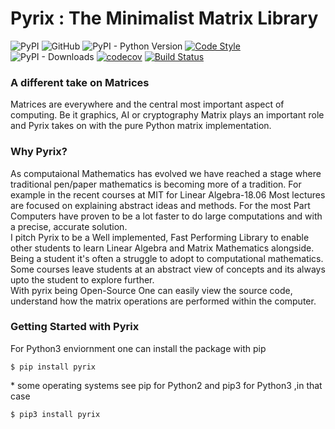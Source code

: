# **Pyrix** : The Minimalist Matrix Library
![PyPI](https://img.shields.io/pypi/v/pyrix)
![GitHub](https://img.shields.io/github/license/Abhi-1U/pyrix)
![PyPI - Python Version](https://img.shields.io/pypi/pyversions/pyrix?color=red)
[![Code Style](https://img.shields.io/badge/code%20style-black-black)](https://github.com/psf/black)
![PyPI - Downloads](https://img.shields.io/pypi/dm/pyrix?color=navy)
[![codecov](https://codecov.io/gh/Abhi-1U/pyrix/branch/master/graph/badge.svg)](https://codecov.io/gh/Abhi-1U/pyrix)
[![Build Status](https://travis-ci.org/Abhi-1U/pyrix.svg?branch=master)](https://travis-ci.org/Abhi-1U/pyrix)  
### A different take on Matrices
Matrices are everywhere and the central most important aspect of computing. Be
it graphics, AI or cryptography Matrix plays an important role and Pyrix takes
on with the pure Python matrix implementation.

### Why Pyrix?
As computaional Mathematics has evolved we have reached a stage where
traditional pen/paper mathematics is becoming more of a tradition. For example
in the recent courses at MIT for Linear Algebra-18.06 Most lectures are focused
on explaining abstract ideas and methods. For the most Part Computers have
proven to be a lot faster to do large computations and with a precise, accurate
solution.  
I pitch Pyrix to be a Well implemented, Fast Performing Library to enable other
students to learn Linear Algebra and Matrix Mathematics alongside. Being a
student it's often a struggle to adopt to computational mathematics. Some
courses leave students at an abstract view of concepts and its always upto the
student to explore further.   
With pyrix being Open-Source One can easily view the source code, understand how
 the matrix operations are performed within the computer.
### Getting Started with Pyrix

For Python3 enviornment one can install the package with pip  
```
$ pip install pyrix
```  
\* some operating systems see pip for Python2 and pip3 for Python3 ,in that case  
```
$ pip3 install pyrix
```  
